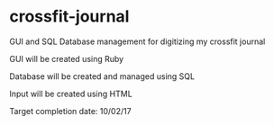# crossfit-journal
GUI and SQL Database management for digitizing my crossfit journal

GUI will be created using Ruby

Database will be created and managed using SQL

Input will be created using HTML

Target completion date: 10/02/17
